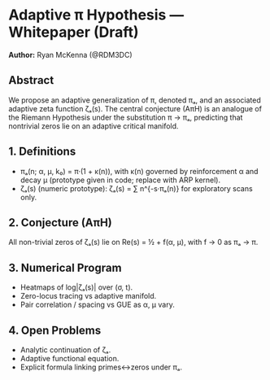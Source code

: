 # Adaptive π Hypothesis — Whitepaper (Draft)

**Author:** Ryan McKenna (@RDM3DC)

## Abstract
We propose an adaptive generalization of π, denoted πₐ, and an associated adaptive zeta function ζₐ(s). The central conjecture (AπH) is an analogue of the Riemann Hypothesis under the substitution π → πₐ, predicting that nontrivial zeros lie on an adaptive critical manifold.

## 1. Definitions
- πₐ(n; α, μ, k₀) = π·(1 + κ(n)), with κ(n) governed by reinforcement α and decay μ (prototype given in code; replace with ARP kernel).
- ζₐ(s) (numeric prototype): ζₐ(s) = ∑ n^{-s·πₐ(n)} for exploratory scans only.

## 2. Conjecture (AπH)
All non-trivial zeros of ζₐ(s) lie on Re(s) = ½ + f(α, μ), with f → 0 as πₐ → π.

## 3. Numerical Program
- Heatmaps of log|ζₐ(s)| over (σ, t).
- Zero-locus tracing vs adaptive manifold.
- Pair correlation / spacing vs GUE as α, μ vary.

## 4. Open Problems
- Analytic continuation of ζₐ.
- Adaptive functional equation.
- Explicit formula linking primes↔zeros under πₐ.
